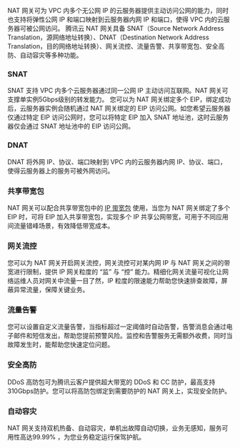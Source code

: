 NAT 网关可为 VPC 内多个无公网 IP 的云服务器提供主动访问公网的能力，同时也支持将弹性公网 IP 和端口映射到云服务器内网 IP 和端口，使得 VPC 内的云服务器可被公网访问。
腾讯云 NAT 网关具备 SNAT（Source Network Address Translation，源网络地址转换）、DNAT（Destination Network Address Translation，目的网络地址转换）、网关流控、流量告警、共享带宽包、安全高防、自动容灾等多种功能。

### SNAT
SNAT 支持 VPC 内多个云服务器通过同一公网 IP 主动访问互联网。NAT 网关可支撑单实例5Gbps级别的转发能力。
您可以为 NAT 网关绑定多个 EIP，绑定成功后，云服务器实例会随机通过 NAT 网关绑定的 EIP 访问公网。如您希望云服务器仅通过特定 EIP 访问公网时，您可以将特定 EIP 加入 SNAT 地址池，这时云服务器仅会通过 SNAT 地址池中的 EIP 访问公网。

### DNAT
DNAT 将外网 IP、协议、端口映射到 VPC 内的云服务器内网 IP、协议、端口，使得云服务器上的服务可被外网访问。

### 共享带宽包
NAT 网关可以配合共享带宽包中的 [IP 带宽包](https://cloud.tencent.com/document/product/684/15245#bwptype) 使用，当您为 NAT 网关绑定了多个 EIP 时，可将 EIP 加入共享带宽包，实现多个 IP 共享公网带宽，可用于不同应用间流量错峰场景，有效降低带宽成本。

### 网关流控
您可以为 NAT 网关开启网关流控，网关流控可对某内网 IP 与 NAT 网关之间的带宽进行限制，提供 IP 网关粒度的 “监” 与 “控” 能力。精细化网关流量可视化让网络运维人员对网关中流量一目了然，IP 粒度的限速能力帮助您快速排查故障，屏蔽异常流量，保障关键业务。

### 流量告警
您可以设置自定义流量告警，当指标超过一定阈值时自动告警，告警消息会通过电子邮件和短信发出，帮助您提前预警风险。监控和告警服务无需额外收费，同时当故障发生时，能帮助您快速定位问题。

### 安全高防
DDoS 高防包可为腾讯云客户提供超大带宽的 DDoS 和 CC 防护，最高支持310Gbps防护。您可以将高防包绑定到需要防护的 NAT 网关上，实现安全防护。

### 自动容灾
NAT 网关支持双机热备、自动容灾，单机出故障自动切换，业务无感知，服务可用性高达99.99% ，为您业务稳定运行保驾护航。

